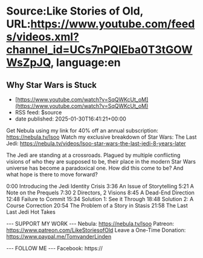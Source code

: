 # Source:Like Stories of Old, URL:https://www.youtube.com/feeds/videos.xml?channel_id=UCs7nPQIEba0T3tGOWWsZpJQ, language:en

## Why Star Wars is Stuck
 - [https://www.youtube.com/watch?v=SqQWKcUt_oM](https://www.youtube.com/watch?v=SqQWKcUt_oM)
 - RSS feed: $source
 - date published: 2025-01-30T16:41:21+00:00

Get Nebula using my link for 40% off an annual subscription: https://nebula.tv/lsoo 
Watch my exclusive breakdown of Star Wars: The Last Jedi: https://nebula.tv/videos/lsoo-star-wars-the-last-jedi-8-years-later

The Jedi are standing at a crossroads. Plagued by multiple conflicting visions of who they are supposed to be, their place in the modern Star Wars universe has become a paradoxical one. How did this come to be? And what hope is there to move forward?

0:00 Introducing the Jedi Identity Crisis
3:36 An Issue of Storytelling
5:21 A Note on the Prequels
7:30 2 Directors, 2 Visions
8:45 A Dead-End Direction
12:48 Failure to Commit
15:34 Solution 1: See it Through
18:48 Solution 2: A Course Correction
20:54 The Problem of a Story in Stasis
21:58 The Last Last Jedi Hot Takes

--- SUPPORT MY WORK --- 
Nebula: https://nebula.tv/lsoo 
Patreon: https://www.patreon.com/LikeStoriesofOld 
Leave a One-Time Donation: https://www.paypal.me/TomvanderLinden

--- FOLLOW ME ---
Facebook: https://

